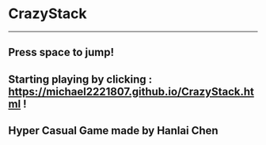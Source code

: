 # CrazyStack
***
## Press space to jump!
## Starting playing by clicking : https://michael2221807.github.io/CrazyStack.html !
## Hyper Casual Game made by Hanlai Chen


